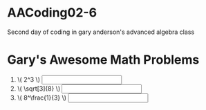 # AACoding02-6
Second day of coding in gary anderson's advanced algebra class
<script src="https://polyfill.io/v3/polyfill.min.js?features=es6"></script>
<script id="MathJax-script" async src="https://cdn.jsdelivr.net/npm/mathjax@3/es5/tex-mml-chtml.js"></script>
<h1>Gary's Awesome Math Problems</h1>
<ol>
  <li>\( 2^3 \) <input data-correct="8"/> </li>
  <li>\( \sqrt[3]{8} \)  <input data-correct="2" /></li>
  <li>\( 8^\frac{1}{3} \) <input data-correct="2"/></li>
</ol>
